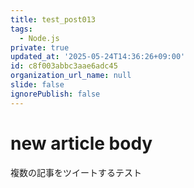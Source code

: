 ```yaml
---
title: test_post013
tags:
  - Node.js
private: true
updated_at: '2025-05-24T14:36:26+09:00'
id: c8f003abbc3aae6adc45
organization_url_name: null
slide: false
ignorePublish: false
---
```

# new article body
複数の記事をツイートするテスト
